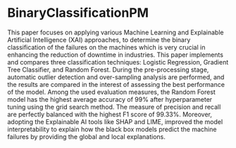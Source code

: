 # BinaryClassificationPM

This paper focuses on applying various Machine Learning and Explainable Artificial Intelligence (XAI) approaches, to determine the binary classification of the failures on the machines which is very crucial in enhancing the reduction of downtime in industries. This paper implements and compares three classification techniques: Logistic Regression, Gradient Tree Classifier, and Random Forest. During the pre-processing stage, automatic outlier detection and over-sampling analysis are performed, and the results are compared in the interest of assessing the best performance of the model. Among the used evaluation measures, the Random Forest model has the highest average accuracy of 99% after hyperparameter tuning using the grid search method. The measure of precision and recall are perfectly balanced with the highest F1 score of 99.33%. Moreover, adopting the Explainable AI tools like SHAP and LIME, improved the model interpretability to explain how the black box models predict the machine failures by providing the global and local explanations.
